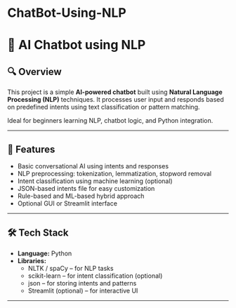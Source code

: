 # ChatBot-Using-NLP
# 🤖 AI Chatbot using NLP

## 🔍 Overview

This project is a simple **AI-powered chatbot** built using **Natural Language Processing (NLP)** techniques. It processes user input and responds based on predefined intents using text classification or pattern matching.

Ideal for beginners learning NLP, chatbot logic, and Python integration.

---

## 🚀 Features

- Basic conversational AI using intents and responses  
- NLP preprocessing: tokenization, lemmatization, stopword removal  
- Intent classification using machine learning (optional)  
- JSON-based intents file for easy customization  
- Rule-based and ML-based hybrid approach  
- Optional GUI or Streamlit interface  

---

## 🛠️ Tech Stack

- **Language:** Python  
- **Libraries:**  
  - NLTK / spaCy – for NLP tasks  
  - scikit-learn – for intent classification (optional)  
  - json – for storing intents and patterns  
  - Streamlit (optional) – for interactive UI

---



